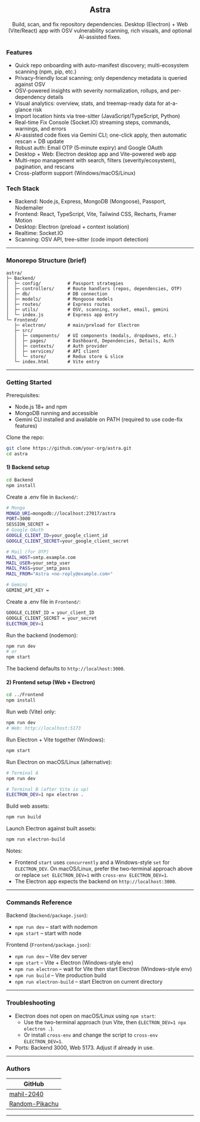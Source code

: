 <div align="center">

## Astra

Build, scan, and fix repository dependencies. Desktop (Electron) + Web (Vite/React) app with OSV vulnerability scanning, rich visuals, and optional AI-assisted fixes.

</div>

### Features
- Quick repo onboarding with auto-manifest discovery; multi-ecosystem scanning (npm, pip, etc.)
- Privacy-friendly local scanning; only dependency metadata is queried against OSV
- OSV-powered insights with severity normalization, rollups, and per-dependency details
- Visual analytics: overview, stats, and treemap-ready data for at-a-glance risk
- Import location hints via tree-sitter (JavaScript/TypeScript, Python)
- Real-time Fix Console (Socket.IO) streaming steps, commands, warnings, and errors
- AI-assisted code fixes via Gemini CLI; one-click apply, then automatic rescan + DB update
- Robust auth: Email OTP (5‑minute expiry) and Google OAuth
- Desktop + Web: Electron desktop app and Vite-powered web app
- Multi-repo management with search, filters (severity/ecosystem), pagination, and rescans
- Cross-platform support (Windows/macOS/Linux)


### Tech Stack
- Backend: Node.js, Express, MongoDB (Mongoose), Passport, Nodemailer
- Frontend: React, TypeScript, Vite, Tailwind CSS, Recharts, Framer Motion
- Desktop: Electron (preload + context isolation)
- Realtime: Socket.IO
- Scanning: OSV API, tree-sitter (code import detection)

---

### Monorepo Structure (brief)
```
astra/
├─ Backend/
│  ├─ config/          # Passport strategies
│  ├─ controllers/     # Route handlers (repos, dependencies, OTP)
│  ├─ db/              # DB connection
│  ├─ models/          # Mongoose models
│  ├─ routes/          # Express routes
│  ├─ utils/           # OSV, scanning, socket, email, gemini
│  └─ index.js         # Express app entry
└─ Frontend/
   ├─ electron/        # main/preload for Electron
   ├─ src/
   │  ├─ components/   # UI components (modals, dropdowns, etc.)
   │  ├─ pages/        # Dashboard, Dependencies, Details, Auth
   │  ├─ contexts/     # Auth provider
   │  ├─ services/     # API client
   │  └─ store/        # Redux store & slice
   └─ index.html       # Vite entry
```

---

### Getting Started

Prerequisites:
- Node.js 18+ and npm
- MongoDB running and accessible
- Gemini CLI installed and available on PATH (required to use code-fix features)

Clone the repo:
```bash
git clone https://github.com/your-org/astra.git
cd astra
```

#### 1) Backend setup
```bash
cd Backend
npm install
```

Create a .env file in `Backend/`:
```bash
# Mongo
MONGO_URI=mongodb://localhost:27017/astra
PORT=3000
SESSION_SECRET =
# Google OAuth
GOOGLE_CLIENT_ID=your_google_client_id
GOOGLE_CLIENT_SECRET=your_google_client_secret

# Mail (for OTP)
MAIL_HOST=smtp.example.com
MAIL_USER=your_smtp_user
MAIL_PASS=your_smtp_pass
MAIL_FROM="Astra <no-reply@example.com>"

# Gemini
GEMINI_API_KEY = 
```

Create a .env file in `Frontend/`:
```bash
GOOGLE_CLIENT_ID = your_client_ID
GOOGLE_CLIENT_SECRET = your_secret
ELECTRON_DEV=1
```

Run the backend (nodemon):
```bash
npm run dev
# or
npm start
```

The backend defaults to `http://localhost:3000`.

#### 2) Frontend setup (Web + Electron)
```bash
cd ../Frontend
npm install
```

Run web (Vite) only:
```bash
npm run dev
# Web: http://localhost:5173
```

Run Electron + Vite together (Windows):
```bash
npm start
```

Run Electron on macOS/Linux (alternative):
```bash
# Terminal A
npm run dev

# Terminal B (after Vite is up)
ELECTRON_DEV=1 npx electron .
```

Build web assets:
```bash
npm run build
```

Launch Electron against built assets:
```bash
npm run electron-build
```

Notes:
- Frontend `start` uses `concurrently` and a Windows-style `set` for `ELECTRON_DEV`. On macOS/Linux, prefer the two-terminal approach above or replace `set ELECTRON_DEV=1` with `cross-env ELECTRON_DEV=1`.
- The Electron app expects the backend on `http://localhost:3000`.

---

### Commands Reference

Backend (`Backend/package.json`):
- `npm run dev` – start with nodemon
- `npm start` – start with node

Frontend (`Frontend/package.json`):
- `npm run dev` – Vite dev server
- `npm start` – Vite + Electron (Windows-style env)
- `npm run electron` – wait for Vite then start Electron (Windows-style env)
- `npm run build` – Vite production build
- `npm run electron-build` – start Electron on current directory

---

### Troubleshooting
- Electron does not open on macOS/Linux using `npm start`:
  - Use the two-terminal approach (run Vite, then `ELECTRON_DEV=1 npx electron .`).
  - Or install `cross-env` and change the script to `cross-env ELECTRON_DEV=1`.
- Ports: Backend 3000, Web 5173. Adjust if already in use.

---

### Authors
| GitHub |
| --- |
| [mahil-2040](https://github.com/mahil-2040) |
| [Random-Pikachu](https://github.com/Random-Pikachu) |

---
